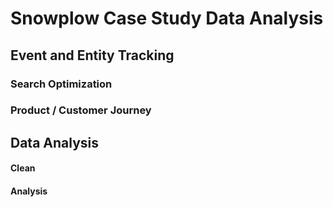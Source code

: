 # Snowplow Case Study Data Analysis

## Event and Entity Tracking
### Search Optimization

### Product / Customer Journey

## Data Analysis
#### Clean

#### Analysis